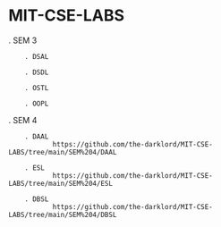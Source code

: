 # MIT-CSE-LABS

 . SEM 3 

        . DSAL
        
        . DSDL
        
        . OSTL
        
        . OOPL
        
        
 . SEM 4
 
        . DAAL                    
               https://github.com/the-darklord/MIT-CSE-LABS/tree/main/SEM%204/DAAL
        
        . ESL
               https://github.com/the-darklord/MIT-CSE-LABS/tree/main/SEM%204/ESL
        
        . DBSL
               https://github.com/the-darklord/MIT-CSE-LABS/tree/main/SEM%204/DBSL
